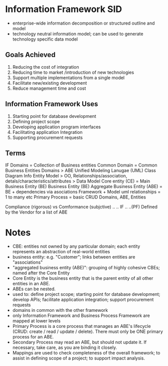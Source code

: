 # Information Framework SID
- enterprise-wide information decomposition or structured outline and model
- technology neutral information model; can be used to generate technology specific data model

## Goals Achieved
1. Reducing the cost of integration
2. Reducing time to market /introduction of new technologies
3. Support multiple implementations from a single model
4. Facilitate new/existing development
5. Reduce management time and cost

## Information Framework Uses
1. Starting point for database development
2. Defining project scope
3. Developing application program interfaces
4. Facilitating application Integration
5. Supporting procurement requests

## Terms
IF Domains = Collection of Business entities
Common Domain = Common Business Entities
Domains > ABE 
Unified Modeling Lanugae (UML) Class Diagram
Info Entity Model > OO, Relationships/association, detals/characteristics/attributes > Data Model 
Core entity (CE) = Main Business Entity (BE)
Business Entity (BE)
Aggregate Business Entity (ABE) = BE + dependencies via asociations
Framework + Model
uml relationships = 1 to many etc
Primary Process = basic CRUD
Domains, ABE, Entities

Compliance (rigorous) vs  Comformance (subjctive) 
.. .. IF .. ..(PF)
Defined by the Vendor for a list of ABE

# Notes
- CBE: entities not owned by any particular domain; each entity represents an abstraction of real-world entities
- business entity: e.g. "Customer"; links between entities are "associations"
- "aggregated business entity (ABE)": grouping of highly cohesive CBEs; named after the Core Entity
- Core Entity is the business entity that is the parent entity of all other entities in an ABE.
- ABEs can be nested.
- used to: define project scope; starting point for database development; develop APIs; facilitate application integration; support procurement requests
- domains in common with the other framework
- only Information Framework and Business Process Framework are mapped at lower levels
- Primary Process is a core process that manages an ABE's lifecycle (CRUD: create / read / update / delete). There must only be ONE primary process for an ABE.
- Secondary Process may read an ABE, but should not update it. If necessary, take care, as you are binding it closely.
- Mappings are used to check completeness of the overall framework; to assist in defining scope of a project; to support impact analysis.

